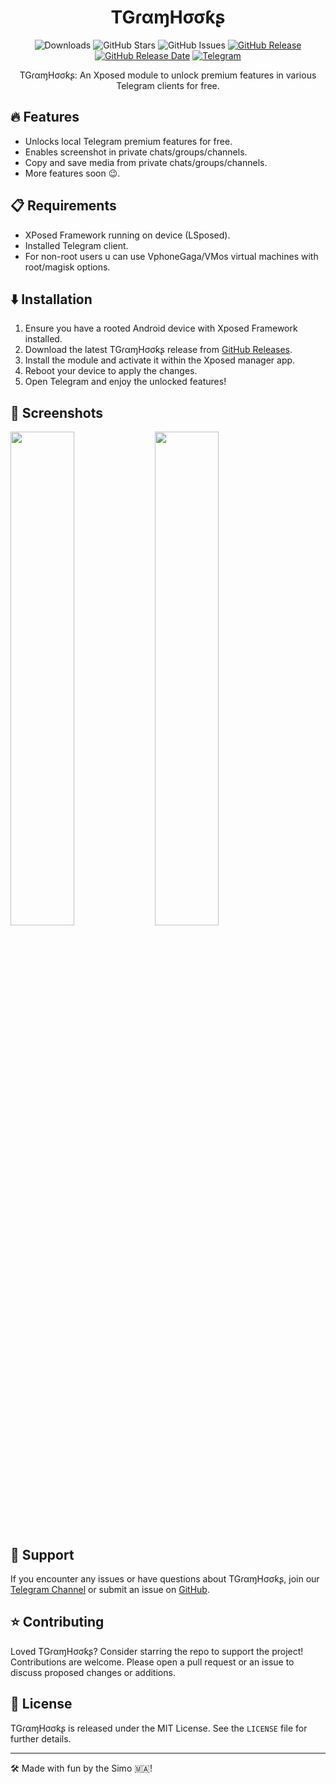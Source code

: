 <div align="center">
  


# TGɾαɱHσσƙʂ

![Downloads](https://img.shields.io/github/downloads/Xposed-Modules-Repo/com.simo.tgramhooks.HookInit/total)
![GitHub Stars](https://img.shields.io/github/stars/Xposed-Modules-Repo/com.simo.tgramhooks.HookInit)
![GitHub Issues](https://img.shields.io/github/issues/Xposed-Modules-Repo/com.simo.tgramhooks.HookInit)
[![GitHub Release](https://img.shields.io/github/v/release/Xposed-Modules-Repo/com.simo.tgramhooks.HookInit)](https://github.com/Xposed-Modules-Repo/com.simo.tgramhooks.HookInit/releases)
[![GitHub Release Date](https://img.shields.io/github/release-date/Xposed-Modules-Repo/com.simo.tgramhooks.HookInit)](https://github.com/Xposed-Modules-Repo/com.simo.tgramhooks/releases)
[![Telegram](https://img.shields.io/badge/Telegram-Channel-blue.svg?logo=telegram)](https://t.me/TGramHooks)

TGɾαɱHσσƙʂ: An Xposed module to unlock premium features in various Telegram clients for free.

</div>

## 🔥 Features

- Unlocks local Telegram premium features for free.
- Enables screenshot in private chats/groups/channels.
- Copy and save media from private chats/groups/channels.
- More features soon 😉.

## 📋 Requirements

- XPosed Framework running on device (LSposed).
- Installed Telegram client.
- For non-root users u can use VphoneGaga/VMos virtual machines with root/magisk options.

## ⬇️ Installation

1. Ensure you have a rooted Android device with Xposed Framework installed.
2. Download the latest TGɾαɱHσσƙʂ release from [GitHub Releases](https://github.com/Xposed-Modules-Repo/com.simo.tgramhooks.HookInit/releases).
3. Install the module and activate it within the Xposed manager app.
4. Reboot your device to apply the changes.
5. Open Telegram and enjoy the unlocked features!

## 📱 Screenshots
<p float="left">
  <img src="https://github.com/Xposed-Modules-Repo/com.simo.tgramhooks/assets/64781822/56f953b9-33d6-426f-9b1b-997e7f63cd93" width="45%" />
  <img src="https://github.com/Xposed-Modules-Repo/com.simo.tgramhooks/assets/64781822/09fd5ced-3de9-42b9-9895-47e79856cfaa" width="45%" /> 
</p>

## 💬 Support

If you encounter any issues or have questions about TGɾαɱHσσƙʂ, join our [Telegram Channel](https://t.me/TGramHooks) or submit an issue on [GitHub](https://github.com/Xposed-Modules-Repo/com.simo.tgramhooks.HookInit/issues).

## ⭐ Contributing

Loved TGɾαɱHσσƙʂ? Consider starring the repo to support the project! Contributions are welcome. Please open a pull request or an issue to discuss proposed changes or additions.

## 📝 License

TGɾαɱHσσƙʂ is released under the MIT License. See the `LICENSE` file for further details.

---

🛠️ Made with fun by the Simo 🇲🇦!

